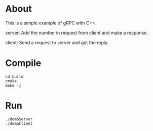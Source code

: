 # About

This is a simple example of gRPC with C++.

server: Add the number in request from client and make a response.

client: Send a request to server and get the reply.

# Compile

```shell
cd build
cmake..
make -j
```

# Run

```
./demoServer
./demoClient
```


